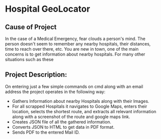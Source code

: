 # Hospital GeoLocator

## Cause of Project
In the case of a Medical Emergency, fear clouds a person's mind. The person doesn't seem to remember any nearby hospitals, their distances, time to reach over there, etc.
You are new in town, one of the main concerns is to get information about nearby hospitals.
For many other situations such as these

## Project Description:
On entering just a few simple commands on cmd along with an email address the project operates in the following way:
  - Gathers Information about nearby Hospitals along with their Images.
  - For all scrapped Hospitals it navigates to Google Maps, enters their location, selects the shortest route, and extracts all relevant information along with a screenshot of the route and google maps link.
  - Creates JSON file of all the gathered information.
  - Converts JSON to HTML to get data in PDF format.
  - Sends PDF to the entered Mail ID.

